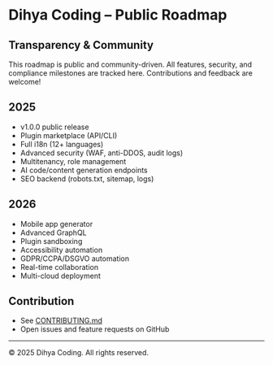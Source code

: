 # Dihya Coding – Public Roadmap

## Transparency & Community
This roadmap is public and community-driven. All features, security, and compliance milestones are tracked here. Contributions and feedback are welcome!

## 2025
- v1.0.0 public release
- Plugin marketplace (API/CLI)
- Full i18n (12+ languages)
- Advanced security (WAF, anti-DDOS, audit logs)
- Multitenancy, role management
- AI code/content generation endpoints
- SEO backend (robots.txt, sitemap, logs)

## 2026
- Mobile app generator
- Advanced GraphQL
- Plugin sandboxing
- Accessibility automation
- GDPR/CCPA/DSGVO automation
- Real-time collaboration
- Multi-cloud deployment

## Contribution
- See [CONTRIBUTING.md](./CONTRIBUTING.md)
- Open issues and feature requests on GitHub

---
© 2025 Dihya Coding. All rights reserved.
